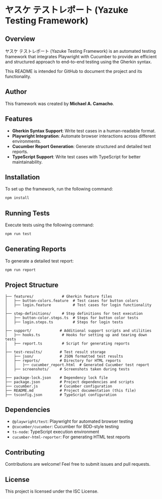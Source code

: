 # ヤスケ テストレポート (Yazuke Testing Framework)

## Overview
ヤスケ テストレポート (Yazuke Testing Framework) is an automated testing framework that integrates Playwright with Cucumber to provide an efficient and structured approach to end-to-end testing using the Gherkin syntax.

This README is intended for GitHub to document the project and its functionality.

## Author
This framework was created by **Michael A. Camacho**.

## Features
- **Gherkin Syntax Support**: Write test cases in a human-readable format.
- **Playwright Integration**: Automate browser interactions across different environments.
- **Cucumber Report Generation**: Generate structured and detailed test reports.
- **TypeScript Support**: Write test cases with TypeScript for better maintainability.

## Installation
To set up the framework, run the following command:
```sh
npm install
```

## Running Tests
Execute tests using the following command:
```sh
npm run test
```

## Generating Reports
To generate a detailed test report:
```sh
npm run report
```

## Project Structure
```
├── features/             # Gherkin feature files
│   ├── button-colors.feature  # Test cases for button colors
│   ├── login.feature          # Test cases for login functionality
│
├── step-definitions/     # Step definitions for test execution
│   ├── button-color.steps.ts  # Steps for button color tests
│   ├── login.steps.ts         # Steps for login tests
│
├── support/             # Additional support scripts and utilities
│   ├── hooks.ts          # Hooks for setting up and tearing down tests
│   ├── report.ts         # Script for generating reports
│
├── test-results/        # Test result storage
│   ├── json/            # JSON formatted test results
│   ├── reports/         # Directory for HTML reports
│   │   ├── cucumber_report.html  # Generated Cucumber test report
│   ├── screenshots/     # Screenshots taken during tests
│
├── package-lock.json    # Dependency lock file
├── package.json         # Project dependencies and scripts
├── cucumber.js          # Cucumber configuration
├── README.md            # Project documentation (this file)
├── tsconfig.json        # TypeScript configuration
```

## Dependencies
- `@playwright/test`: Playwright for automated browser testing
- `@cucumber/cucumber`: Cucumber for BDD-style testing
- `ts-node`: TypeScript execution environment
- `cucumber-html-reporter`: For generating HTML test reports

## Contributing
Contributions are welcome! Feel free to submit issues and pull requests.

## License
This project is licensed under the ISC License.

